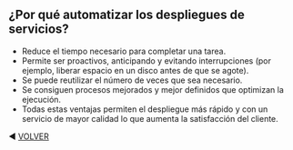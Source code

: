 ## ¿Por qué automatizar los despliegues de servicios?
- Reduce el tiempo necesario para completar una tarea.
- Permite ser proactivos, anticipando y evitando interrupciones (por ejemplo, liberar espacio en un disco antes de que se agote).
- Se puede reutilizar el número de veces que sea necesario.
- Se consiguen procesos mejorados y mejor definidos que optimizan la ejecución.
- Todas estas ventajas permiten el despliegue más rápido y con un servicio de mayor calidad lo que aumenta la satisfacción del cliente.

◀️ [VOLVER](https://github.com/kikelopser/Ansible)
